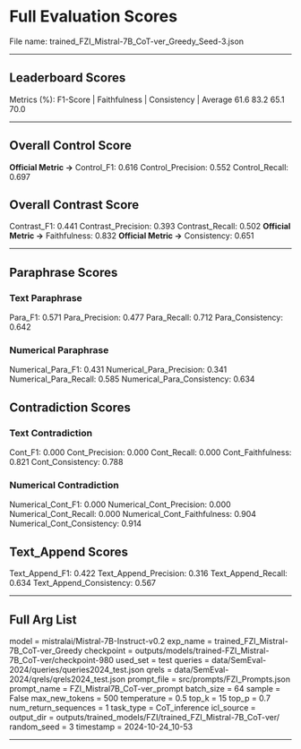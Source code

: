 # Full Evaluation Scores

File name: trained_FZI_Mistral-7B_CoT-ver_Greedy_Seed-3.json


---

## Leaderboard Scores

Metrics (%): F1-Score | Faithfulness | Consistency | Average
                61.6        83.2          65.1        70.0

---

## Overall Control Score

**Official Metric ->** Control_F1: 0.616
Control_Precision: 0.552
Control_Recall: 0.697

## Overall Contrast Score

Contrast_F1: 0.441
Contrast_Precision: 0.393
Contrast_Recall: 0.502
**Official Metric ->** Faithfulness: 0.832
**Official Metric ->** Consistency: 0.651

---


## Paraphrase Scores


### Text Paraphrase

Para_F1: 0.571
Para_Precision: 0.477
Para_Recall: 0.712
Para_Consistency: 0.642


### Numerical Paraphrase

Numerical_Para_F1: 0.431
Numerical_Para_Precision: 0.341
Numerical_Para_Recall: 0.585
Numerical_Para_Consistency: 0.634


## Contradiction Scores


### Text Contradiction

Cont_F1: 0.000
Cont_Precision: 0.000
Cont_Recall: 0.000
Cont_Faithfulness: 0.821
Cont_Consistency: 0.788


### Numerical Contradiction

Numerical_Cont_F1: 0.000
Numerical_Cont_Precision: 0.000
Numerical_Cont_Recall: 0.000
Numerical_Cont_Faithfulness: 0.904
Numerical_Cont_Consistency: 0.914


## Text_Append Scores

Text_Append_F1: 0.422
Text_Append_Precision: 0.316
Text_Append_Recall: 0.634
Text_Append_Consistency: 0.567

---

## Full Arg List

model = mistralai/Mistral-7B-Instruct-v0.2
exp_name = trained_FZI_Mistral-7B_CoT-ver_Greedy
checkpoint = outputs/models/trained-FZI_Mistral-7B_CoT-ver/checkpoint-980
used_set = test
queries = data/SemEval-2024/queries/queries2024_test.json
qrels = data/SemEval-2024/qrels/qrels2024_test.json
prompt_file = src/prompts/FZI_Prompts.json
prompt_name = FZI_Mistral7B_CoT-ver_prompt
batch_size = 64
sample = False
max_new_tokens = 500
temperature = 0.5
top_k = 15
top_p = 0.7
num_return_sequences = 1
task_type = CoT_inference
icl_source = 
output_dir = outputs/trained_models/FZI/trained_FZI_Mistral-7B_CoT-ver/
random_seed = 3
timestamp = 2024-10-24_10-53

---

